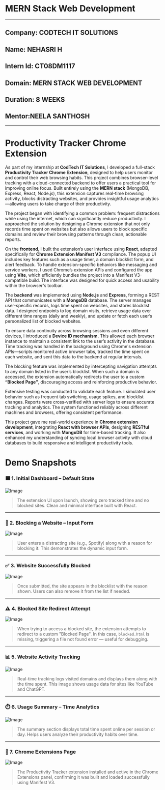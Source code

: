 # MERN Stack Web Development  
______________________________________  
## Company: CODTECH IT SOLUTIONS
##  Name: NEHASRI H
##  Intern Id: CT08DM1117
##  Domain: MERN STACK WEB DEVELOPMENT
##  Duration: 8 WEEKS
##  Mentor:NEELA SANTHOSH

---

#  Productivity Tracker Chrome Extension

As part of my internship at **CodTech IT Solutions**, I developed a full-stack **Productivity Tracker Chrome Extension**, designed to help users monitor and control their web browsing habits. This project combines browser-level tracking with a cloud-connected backend to offer users a practical tool for improving online focus. Built entirely using the **MERN stack** (MongoDB, Express, React, Node.js), this extension captures real-time browsing activity, blocks distracting websites, and provides insightful usage analytics—allowing users to take charge of their productivity.

The project began with identifying a common problem: frequent distractions while using the internet, which can significantly reduce productivity. I approached the solution by designing a Chrome extension that not only records time spent on websites but also allows users to block specific domains and review their browsing patterns through clean, actionable reports.

On the **frontend**, I built the extension’s user interface using **React**, adapted specifically for **Chrome Extension Manifest V3** compliance. The popup UI includes key features such as a usage timer, a domain blocklist form, and alert feedback. To handle extension-specific behaviors like messaging and service workers, I used Chrome’s extension APIs and configured the app using **Vite**, which efficiently bundles the project into a Manifest V3-compatible build. The interface was designed for quick access and usability within the browser's toolbar.

The **backend** was implemented using **Node.js** and **Express**, forming a REST API that communicates with a **MongoDB** database. The server manages user-specific records, logs time spent on websites, and stores blocklist data. I designed endpoints to log domain visits, retrieve usage data over different time ranges (daily and weekly), and update or fetch each user’s personalized list of blocked websites.

To ensure data continuity across browsing sessions and even different devices, I introduced a **Device ID mechanism**. This allowed each browser instance to maintain a consistent link to the user’s activity in the database. Time tracking was handled in the background using Chrome's extension APIs—scripts monitored active browser tabs, tracked the time spent on each website, and sent this data to the backend at regular intervals.

The blocking feature was implemented by intercepting navigation attempts to any domain listed in the user’s blocklist. When such a domain is accessed, the extension automatically redirects the user to a custom **“Blocked Page”**, discouraging access and reinforcing productive behavior.

Extensive testing was conducted to validate each feature. I simulated user behavior such as frequent tab switching, usage spikes, and blocklist changes. Reports were cross-verified with server logs to ensure accurate tracking and analytics. The system functioned reliably across different machines and browsers, offering consistent performance.

This project gave me real-world experience in **Chrome extension development**, integrating **React with browser APIs**, designing **RESTful services**, and working with **MongoDB** for time-based tracking. It also enhanced my understanding of syncing local browser activity with cloud databases to build responsive and intelligent productivity tools.


# Demo Snapshots

### 🟦 1. Initial Dashboard – Default State
![Image](https://github.com/user-attachments/assets/b736cb38-3fe9-4d5a-bd0f-0372dea60ca1)

> The extension UI upon launch, showing zero tracked time and no blocked sites. Clean and minimal interface built with React.

---

### 🚫 2. Blocking a Website – Input Form
![Image](https://github.com/user-attachments/assets/7a0fed87-9c57-4afb-99ae-a10a6252a326)
> User enters a distracting site (e.g., Spotify) along with a reason for blocking it. This demonstrates the dynamic input form.

---

### ✅ 3. Website Successfully Blocked
![Image](https://github.com/user-attachments/assets/1bcab818-f656-4fb3-95f3-1c7109b8a3f2)

> Once submitted, the site appears in the blocklist with the reason shown. Users can also remove it from the list if needed.

---

### ⚠️ 4. Blocked Site Redirect Attempt
![Image](https://github.com/user-attachments/assets/b749dc7d-64d2-4d13-bb97-5579a9272e65)
> When trying to access a blocked site, the extension attempts to redirect to a custom "Blocked Page". In this case, `blocked.html` is missing, triggering a file not found error — useful for debugging.

---

### 📊 5. Website Activity Tracking
![Image](https://github.com/user-attachments/assets/a6c0f63f-fd63-4c0d-98c7-f7e610918f30)
> Real-time tracking logs visited domains and displays them along with the time spent. This image shows usage data for sites like YouTube and ChatGPT.

---

### ⏱️ 6. Usage Summary – Time Analytics
![Image](https://github.com/user-attachments/assets/4c7cf7ff-7290-4c56-bb73-29edc0c191a7)
> The summary section displays total time spent online per session or day. Helps users analyze their productivity habits over time.

---

### 🧩 7. Chrome Extensions Page
![Image](https://github.com/user-attachments/assets/3a0e53e0-7a20-43af-909e-5006f63416bb)
> The Productivity Tracker extension installed and active in the Chrome Extensions panel, confirming it was built and loaded successfully using Manifest V3.






